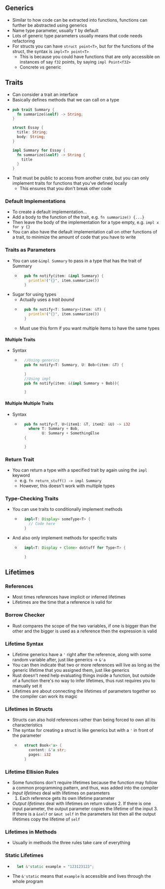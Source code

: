 ## Generics
- Similar to how code can be extracted into functions, functions can further be abstracted using generics
- Name type parameter, usually `T` by default
- Lots of generic type parameters usually means that code needs refactoring
- For structs you can have `struct point<T>`, but for the functions of the struct, the syntax is `impl<T> point<T>`
  - This is because you could have functions that are only accessible on instances of say `f32` points, by saying `impl Point<f32>`
  - Concrete vs generic 

## Traits
- Can consider a trait an interface
- Basically defines methods that we can call on a type
- ```rust
  pub trait Summary {
    fn summarize(&self) -> String;
  }
  
  struct Essay {
    title: String;
    body: String;
  }
  
  impl Summary for Essay {
    fn summarize(&self) -> String {
      title
    }
  }
  ```
- Trait must be public to access from another crate, but you can only implement traits for functions that you've defined locally
  - This ensures that you don't break other code

### Default Implementations
- To create a default implementation...
- Add a body to the function of the trait, e.g. `fn summarize() {...}`
- Then leave the body of the implementation for a type empty, e.g. `impl x for y {}`
- You can also have the default implementation call on other functions of a trait, to minimize the amount of code that you have to write

### Traits as Parameters
- You can use `&impl Summary` to pass in a type that has the trait of Summary
  - ```rust
      pub fn notify(item: &impl Summary) {
        println!("{}", item.summarize())
      }
    ```
- Sugar for using types
  - Actually uses a *trait bound*
  - ```rust
      pub fn notify<T: Summary>(item: &T) {
        println!("{}", item.summarize())
      }
    ```
  - Must use this form if you want multiple items to have the same types
#### Multiple Traits
- Syntax
  - ```rust
      //Using generics
      pub fn notify<T: Summary, U: Bob>(item: &T) {
        
      }
      //Using impl
      pub fn notify(item: &(impl Summary + Bob)){

      }

    ```
#### Multiple Multiple Traits
- Syntax
  - ```rust
      pub fn notify<T, U>(item1: &T, item2: &U) -> i32
        where T: Summary + Bob,
              U: Summary + SomethingElse
      {

      }
    ```
### Return Trait
- You can return a type with a specified trait by again using the `impl` keyword
  - e.g. `fn return_stuff() -> impl Summary`
  - However, this doesn't work with multiple types
  
### Type-Checking Traits
- You can use traits to conditionally implement methods
  - ```rust
      impl<T: Display> someType<T> {
        // Code here
      }
    ```
- And also only implement methods for specific traits
  - ```rust
      impl<T: Display + Clone> doStuff for Type<T> {
        
      }
    ```

## Lifetimes
### References
- Most times references have implicit or inferred lifetimes
- Lifetimes are the time that a reference is valid for

### Borrow Checker
- Rust compares the scope of the two variables, if one is bigger than the other and the bigger is used as a reference then the expression is valid

### Lifetime Syntax
- Lifetime generics have a `'` right after the reference, along with some random variable after, just like generics -> `&'a`
- You can then indicate that two or more references will live as long as the generic lifetime that you assigned them, just like generics
- Rust doesn't need help evaluating things inside a function, but outside of a function there's no way to infer lifetimes, thus rust requires you to manually set it
- Lifetimes are about connecting the lifetimes of parameters together so the compiler can work its magic

### Lifetimes in Structs
- Structs can also hold references rather than being forced to own all its characteristics
- The syntax for creating a struct is like generics but with a `'` in front of the parameter
  - ```rust
      struct Book<'a> {
        content: &'a str;
        pages: i32
      }
    ```
### Lifetime Ellision Rules
- Some functions don't require lifetimes because the function may follow a common programming pattern, and thus, was added into the compiler
- *Input lifetimes* deal with lifetimes on parameters
  1. Each reference gets its own lifetime parameter
- *Output lifetimes* deal with lifetimes on return values
  2. If there is one input parameter, the output parameter copies the lifetime of the input
  3. If there is a `&self` or `&mut self` in the parameters list then all the output lifetimes copy the lifetime of `self`

### Lifetimes in Methods
- Usually in methods the three rules take care of everything

### Static Lifetimes
- ```rust
    let &'static example = "123123123";
  ```
- The `&'static` means that `example` is accessible and lives through the whole program